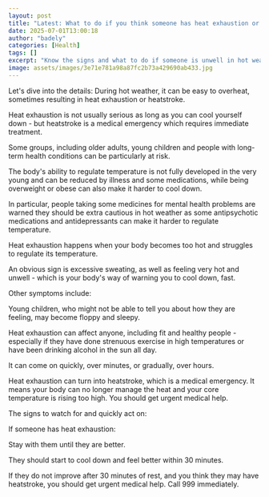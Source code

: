 ```yaml
---
layout: post
title: "Latest: What to do if you think someone has heat exhaustion or heatstroke"
date: 2025-07-01T13:00:18
author: "badely"
categories: [Health]
tags: []
excerpt: "Know the signs and what to do if someone is unwell in hot weather."
image: assets/images/3e71e781a98a87fc2b73a429690ab433.jpg
---
```


Let's dive into the details: During hot weather, it can be easy to overheat, sometimes resulting in heat exhaustion or heatstroke. 

Heat exhaustion is not usually serious as long as you can cool yourself down - but heatstroke is a medical emergency which requires immediate treatment.

Some groups, including older adults, young children and people with long-term health conditions can be particularly at risk. 

The body's ability to regulate temperature is not fully developed in the very young and can be reduced by illness and some medications, while being overweight or obese can also make it harder to cool down.

In particular, people taking some medicines for mental health problems are warned they should be extra cautious in hot weather as some antipsychotic medications and antidepressants can make it harder to regulate temperature. 

Heat exhaustion happens when your body becomes too hot and struggles to regulate its temperature.

An obvious sign is excessive sweating, as well as feeling very hot and unwell - which is your body's way of warning you to cool down, fast.

Other symptoms include:

Young children, who might not be able to tell you about how they are feeling, may become floppy and sleepy.

Heat exhaustion can affect anyone, including fit and healthy people - especially if they have done strenuous exercise in high temperatures or have been drinking alcohol in the sun all day. 

It can come on quickly, over minutes, or gradually, over hours.

Heat exhaustion can turn into heatstroke, which is a medical emergency. It means your body can no longer manage the heat and your core temperature is rising too high. You should get urgent medical help.

The signs to watch for and quickly act on:

If someone has heat exhaustion:

Stay with them until they are better.

They should start to cool down and feel better within 30 minutes.

If they do not improve after 30 minutes of rest, and you think they may have heatstroke, you should get urgent medical help. Call 999 immediately. 

